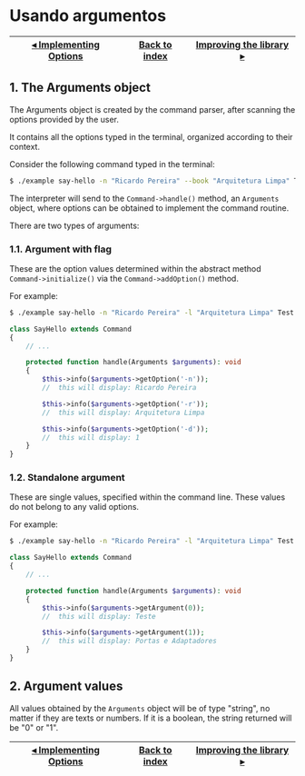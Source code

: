 # Usando argumentos

[◂ Implementing Options](05-implementing-options.md) | [Back to index](index.md) | [Improving the library ▸](07-improving-the-library.md)
-- | -- | --

## 1. The Arguments object

The Arguments object is created by the command parser, after scanning the options provided by the user.

It contains all the options typed in the terminal, organized according to their context.

Consider the following command typed in the terminal:

```bash
$ ./example say-hello -n "Ricardo Pereira" --book "Arquitetura Limpa" Test 'Portas e Adaptadores' --dev
```

The interpreter will send to the `Command->handle()` method, an `Arguments` object, where options can be obtained to implement the command routine.

There are two types of arguments:

### 1.1. Argument with flag

These are the option values determined within the abstract method `Command->initialize()` via the `Command->addOption()` method.

For example:

```bash
$ ./example say-hello -n "Ricardo Pereira" -l "Arquitetura Limpa" Test 'Portas e Adaptadores' -d
```

```php
class SayHello extends Command
{
    // ...

    protected function handle(Arguments $arguments): void
    {
        $this->info($arguments->getOption('-n'));
        //  this will display: Ricardo Pereira

        $this->info($arguments->getOption('-r'));
        //  this will display: Arquitetura Limpa

        $this->info($arguments->getOption('-d'));
        //  this will display: 1
    }
}
```

### 1.2. Standalone argument

These are single values, specified within the command line.
These values do not belong to any valid options.

For example:

```bash
$ ./example say-hello -n "Ricardo Pereira" -l "Arquitetura Limpa" Test 'Portas e Adaptadores' -d
```

```php
class SayHello extends Command
{
    // ...

    protected function handle(Arguments $arguments): void
    {
        $this->info($arguments->getArgument(0));
        //  this will display: Teste

        $this->info($arguments->getArgument(1));
        //  this will display: Portas e Adaptadores
    }
}
```

## 2. Argument values

All values obtained by the `Arguments` object will be of type "string", no matter if they are texts or numbers. If it is a boolean, the string returned will be "0" or "1". 

[◂ Implementing Options](05-implementing-options.md) | [Back to index](index.md) | [Improving the library ▸](07-improving-the-library.md)
-- | -- | --
